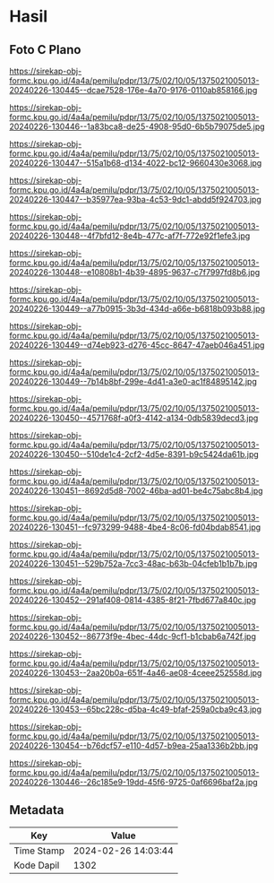 # Hasil

## Foto C Plano

https://sirekap-obj-formc.kpu.go.id/4a4a/pemilu/pdpr/13/75/02/10/05/1375021005013-20240226-130445--dcae7528-176e-4a70-9176-0110ab858166.jpg

https://sirekap-obj-formc.kpu.go.id/4a4a/pemilu/pdpr/13/75/02/10/05/1375021005013-20240226-130446--1a83bca8-de25-4908-95d0-6b5b79075de5.jpg

https://sirekap-obj-formc.kpu.go.id/4a4a/pemilu/pdpr/13/75/02/10/05/1375021005013-20240226-130447--515a1b68-d134-4022-bc12-9660430e3068.jpg

https://sirekap-obj-formc.kpu.go.id/4a4a/pemilu/pdpr/13/75/02/10/05/1375021005013-20240226-130447--b35977ea-93ba-4c53-9dc1-abdd5f924703.jpg

https://sirekap-obj-formc.kpu.go.id/4a4a/pemilu/pdpr/13/75/02/10/05/1375021005013-20240226-130448--4f7bfd12-8e4b-477c-af7f-772e92f1efe3.jpg

https://sirekap-obj-formc.kpu.go.id/4a4a/pemilu/pdpr/13/75/02/10/05/1375021005013-20240226-130448--e10808b1-4b39-4895-9637-c7f7997fd8b6.jpg

https://sirekap-obj-formc.kpu.go.id/4a4a/pemilu/pdpr/13/75/02/10/05/1375021005013-20240226-130449--a77b0915-3b3d-434d-a66e-b6818b093b88.jpg

https://sirekap-obj-formc.kpu.go.id/4a4a/pemilu/pdpr/13/75/02/10/05/1375021005013-20240226-130449--d74eb923-d276-45cc-8647-47aeb046a451.jpg

https://sirekap-obj-formc.kpu.go.id/4a4a/pemilu/pdpr/13/75/02/10/05/1375021005013-20240226-130449--7b14b8bf-299e-4d41-a3e0-ac1f84895142.jpg

https://sirekap-obj-formc.kpu.go.id/4a4a/pemilu/pdpr/13/75/02/10/05/1375021005013-20240226-130450--4571768f-a0f3-4142-a134-0db5839decd3.jpg

https://sirekap-obj-formc.kpu.go.id/4a4a/pemilu/pdpr/13/75/02/10/05/1375021005013-20240226-130450--510de1c4-2cf2-4d5e-8391-b9c5424da61b.jpg

https://sirekap-obj-formc.kpu.go.id/4a4a/pemilu/pdpr/13/75/02/10/05/1375021005013-20240226-130451--8692d5d8-7002-46ba-ad01-be4c75abc8b4.jpg

https://sirekap-obj-formc.kpu.go.id/4a4a/pemilu/pdpr/13/75/02/10/05/1375021005013-20240226-130451--fc973299-9488-4be4-8c06-fd04bdab8541.jpg

https://sirekap-obj-formc.kpu.go.id/4a4a/pemilu/pdpr/13/75/02/10/05/1375021005013-20240226-130451--529b752a-7cc3-48ac-b63b-04cfeb1b1b7b.jpg

https://sirekap-obj-formc.kpu.go.id/4a4a/pemilu/pdpr/13/75/02/10/05/1375021005013-20240226-130452--291af408-0814-4385-8f21-7fbd677a840c.jpg

https://sirekap-obj-formc.kpu.go.id/4a4a/pemilu/pdpr/13/75/02/10/05/1375021005013-20240226-130452--86773f9e-4bec-44dc-9cf1-b1cbab6a742f.jpg

https://sirekap-obj-formc.kpu.go.id/4a4a/pemilu/pdpr/13/75/02/10/05/1375021005013-20240226-130453--2aa20b0a-651f-4a46-ae08-4ceee252558d.jpg

https://sirekap-obj-formc.kpu.go.id/4a4a/pemilu/pdpr/13/75/02/10/05/1375021005013-20240226-130453--65bc228c-d5ba-4c49-bfaf-259a0cba9c43.jpg

https://sirekap-obj-formc.kpu.go.id/4a4a/pemilu/pdpr/13/75/02/10/05/1375021005013-20240226-130454--b76dcf57-e110-4d57-b9ea-25aa1336b2bb.jpg

https://sirekap-obj-formc.kpu.go.id/4a4a/pemilu/pdpr/13/75/02/10/05/1375021005013-20240226-130446--26c185e9-19dd-45f6-9725-0af6696baf2a.jpg


## Metadata

| Key        | Value               |
| ---------- | ------------------- |
| Time Stamp | 2024-02-26 14:03:44 |
| Kode Dapil | 1302                |



